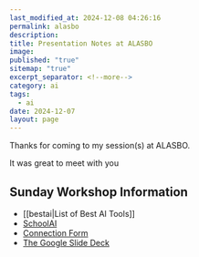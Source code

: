```yaml
---
last_modified_at: 2024-12-08 04:26:16
permalink: alasbo
description: 
title: Presentation Notes at ALASBO
image: 
published: "true"
sitemap: "true"
excerpt_separator: <!--more-->
category: ai
tags:
  - ai
date: 2024-12-07
layout: page
---
```


Thanks for coming to my session(s) at ALASBO. 

It was great to meet with you

## Sunday Workshop Information

- [[bestai|List of Best AI Tools]]
- [SchoolAI](https://app.schoolai.com/sign-up-invite?invitedBy=user_2TfkAQGPA5YbCR7KXBhRQ4S1Uyx)
- [Connection Form](https://forms.gle/SCMqLuKk8CrkPJHy6)
- [The Google Slide Deck](https://docs.google.com/presentation/d/1Z5F4k7PUjbqzjA08KdKv4_KxMQV-MIgCXfCM-fWmYgc/edit?usp=sharing)
